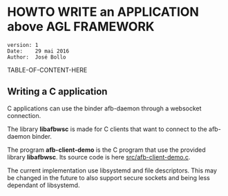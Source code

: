 HOWTO WRITE an APPLICATION above AGL FRAMEWORK
==============================================
    version: 1
    Date:    29 mai 2016
    Author:  José Bollo

TABLE-OF-CONTENT-HERE


Writing a C application
-----------------------

C applications can use the binder afb-daemon through a websocket connection.

The library **libafbwsc** is made for C clients that want
to connect to the afb-daemon binder.

The program **afb-client-demo** is the C program that use
the provided library **libafbwsc**.
Its source code is here
[src/afb-client-demo.c](https://github.com/iotbzh/afb-daemon/blob/master/src/afb-client-demo.c).

The current implementation use libsystemd and file descriptors.
This may be changed in the future to also support secure sockets
and being less dependant of libsystemd.



